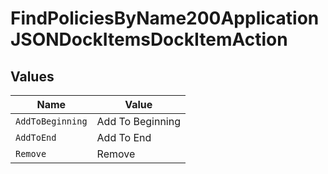 # FindPoliciesByName200ApplicationJSONDockItemsDockItemAction


## Values

| Name             | Value            |
| ---------------- | ---------------- |
| `AddToBeginning` | Add To Beginning |
| `AddToEnd`       | Add To End       |
| `Remove`         | Remove           |